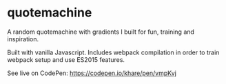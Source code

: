 # quotemachine
A random quotemachine with gradients I built for fun, training and inspiration.

Built with vanilla Javascript. Includes webpack compilation in order to train webpack setup and use ES2015 features.

See live on CodePen: https://codepen.io/khare/pen/vmpKvj
